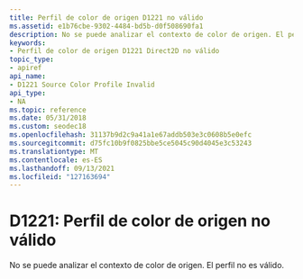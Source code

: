 ```yaml
---
title: Perfil de color de origen D1221 no válido
ms.assetid: e1b76cbe-9302-4484-bd5b-d0f508690fa1
description: No se puede analizar el contexto de color de origen. El perfil no es válido.
keywords:
- Perfil de color de origen D1221 Direct2D no válido
topic_type:
- apiref
api_name:
- D1221 Source Color Profile Invalid
api_type:
- NA
ms.topic: reference
ms.date: 05/31/2018
ms.custom: seodec18
ms.openlocfilehash: 31137b9d2c9a41a1e67addb503e3c0608b5e0efc
ms.sourcegitcommit: d75fc10b9f0825bbe5ce5045c90d4045e3c53243
ms.translationtype: MT
ms.contentlocale: es-ES
ms.lasthandoff: 09/13/2021
ms.locfileid: "127163694"
---
```

# <a name="d1221-source-color-profile-invalid"></a>D1221: Perfil de color de origen no válido

No se puede analizar el contexto de color de origen. El perfil no es válido.






 

 

 




